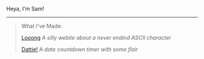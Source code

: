 Heya, I'm Sam!

---

> What I've Made:
> 
> [Looong](http://kurtme.net/Looong) *A silly webite about a never endind ASCII character*
> 
> [Dattie!](http://kurtme.net/Dattie) *A date countdown timer with some flair*
> 
